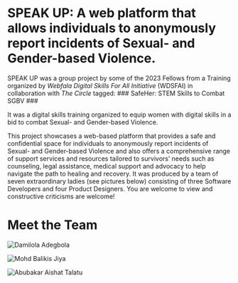 # SPEAK UP: A web platform that allows individuals to anonymously report incidents of Sexual- and Gender-based Violence. #

SPEAK UP was a group project by some of the 2023 Fellows from a Training organized by _Webfala Digital Skills For All Initiative_ (WDSFAI) in collaboration with _The Circle_ tagged: ### SafeHer: STEM Skills to Combat SGBV ###

It was a digital skills training organized to equip women with digital skills in a bid to combat Sexual- and Gender-based Violence.

This project showcases a web-based platform that provides a safe and confidential space for individuals to anonymously report incidents of Sexual- and Gender-based Violence and also offers a comprehensive range of support services and resources tailored to survivors’ needs such as counseling, legal assistance, medical support and advocacy to help navigate the path to healing and recovery. It was produced by a team of seven extraordinary ladies (see pictures below) consisting of three Software Developers and four Product Designers. You are welcome to view and constructive criticisms are welcome!

# Meet the Team
![Damilola Adegbola](https://github.com/webfalaInitiative/Group4/assets/118520344/91c65977-1984-40c7-8349-1399d6a8f2d8)

![Mohd Balikis Jiya](https://github.com/webfalaInitiative/Group4/assets/118520344/61d0c98b-b699-4db3-a1d2-aea29e5600fd)

![Abubakar Aishat Talatu](https://github.com/webfalaInitiative/Group4/assets/118520344/810ea8ce-2c47-4851-9323-1f5279e2e055)

